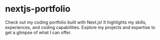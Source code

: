 # nextjs-portfolio
Check out my coding portfolio built with Next.js! It highlights my skills, experiences, and coding capabilities. Explore my projects and expertise to get a glimpse of what I can offer.
